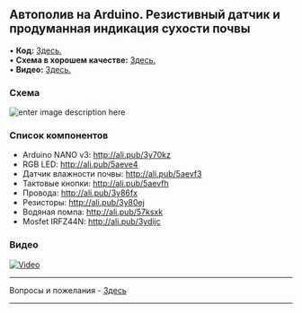 ## Автополив на Arduino. Резистивный датчик и продуманная индикация сухости почвы

• **Код:** [Здесь.](/all_here/136/code.txt)  
• **Схема в хорошем качестве:** [Здесь.](https://i.imgur.com/gJNpu4b.jpg)  
• **Видео:** [Здесь.](https://youtu.be/HQnpxCwDiSw)  

### Схема
![enter image description here](https://i.imgur.com/gJNpu4b.jpg)

### Список компонентов
- Arduino NANO v3: http://ali.pub/3y70kz  
- RGB LED: http://ali.pub/5aeve4  
- Датчик влажности почвы: http://ali.pub/5aevf3  
- Тактовые кнопки: http://ali.pub/5aevfh  
- Провода: http://ali.pub/3y86fx  
- Резисторы: http://ali.pub/3y80ej  
- Водяная помпа: http://ali.pub/57ksxk  
- Mosfet IRFZ44N: http://ali.pub/3ydijc  

### Видео
[![Video](https://img.youtube.com/vi/HQnpxCwDiSw/maxresdefault.jpg)](https://youtu.be/HQnpxCwDiSw)

---

Вопросы и пожелания - [Здесь](https://www.youtube.com/c/Bytevideo/)

---
